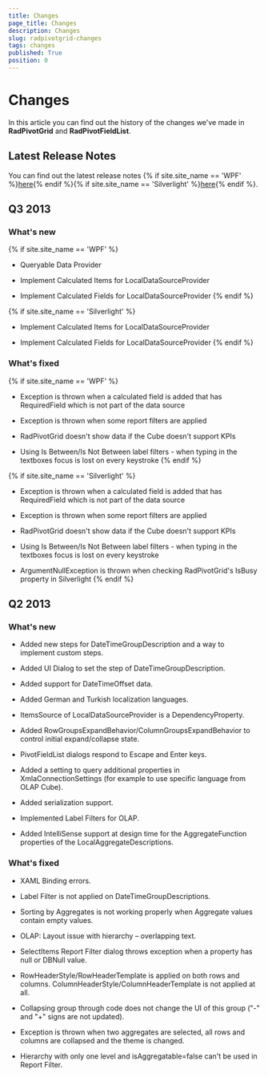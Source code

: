 ```yaml
---
title: Changes
page_title: Changes
description: Changes
slug: radpivotgrid-changes
tags: changes
published: True
position: 0
---
```


# Changes

In this article you can find out the history of the changes we've made in __RadPivotGrid__ and __RadPivotFieldList__.            

## Latest Release Notes

You can find out the latest release notes {% if site.site_name == 'WPF' %}[here](http://www.telerik.com/products/wpf/whats-new/release-history.aspx){% endif %}{% if site.site_name == 'Silverlight' %}[here](http://www.telerik.com/products/silverlight/whats-new/release-history.aspx){% endif %}.                

## Q3 2013

### What's new

{% if site.site_name == 'WPF' %}
* Queryable Data Provider                                    

* Implement Calculated Items for LocalDataSourceProvider                                    

* Implement Calculated Fields for LocalDataSourceProvider
{% endif %}

{% if site.site_name == 'Silverlight' %}
* Implement Calculated Items for LocalDataSourceProvider

* Implement Calculated Fields for LocalDataSourceProvider
{% endif %}

### What's fixed

{% if site.site_name == 'WPF' %}
* Exception is thrown when a calculated field is added that has RequiredField which is not part of the data source                                    

* Exception is thrown when some report filters are applied                                    

* RadPivotGrid doesn't show data if the Cube doesn't support KPIs                                    

* Using Is Between/Is Not Between label filters - when typing in the textboxes focus is lost on every keystroke
{% endif %}

{% if site.site_name == 'Silverlight' %}
* Exception is thrown when a calculated field is added that has RequiredField which is not part of the data source                                    

* Exception is thrown when some report filters are applied                                    

* RadPivotGrid doesn't show data if the Cube doesn't support KPIs                                    

* Using Is Between/Is Not Between label filters - when typing in the textboxes focus is lost on every keystroke                                    

* ArgumentNullException is thrown when checking RadPivotGrid's IsBusy property in Silverlight
{% endif %}

## Q2 2013

### What's new

* Added new steps for DateTimeGroupDescription and a way to implement custom steps.

* Added UI Dialog to set the step of DateTimeGroupDescription.

* Added support for DateTimeOffset data.

* Added German and Turkish localization languages.

* ItemsSource of LocalDataSourceProvider is a DependencyProperty.

* Added RowGroupsExpandBehavior/ColumnGroupsExpandBehavior to control initial expand/collapse state.

* PivotFieldList dialogs respond to Escape and Enter keys.

* Added a setting to query additional properties in XmlaConnectionSettings (for example to use specific language from OLAP Cube).

* Added serialization support.

* Implemented Label Filters for OLAP.

* Added IntelliSense support at design time for the AggregateFunction properties of the LocalAggregateDescriptions.

### What's fixed

* XAML Binding errors.

* Label Filter is not applied on DateTimeGroupDescriptions.

* Sorting by Aggregates is not working properly when Aggregate values contain empty values.

* OLAP: Layout issue with hierarchy – overlapping text.

* SelectItems Report Filter dialog throws exception when a property has null or DBNull value.

* RowHeaderStyle/RowHeaderTemplate is applied on both rows and columns. ColumnHeaderStyle/ColumnHeaderTemplate is not applied at all.

* Collapsing group through code does not change the UI of this group ("-" and "+" signs are not updated).

* Exception is thrown when two aggregates are selected, all rows and columns are collapsed and the theme is changed.

* Hierarchy with only one level and isAggregatable=false can't be used in Report Filter.
